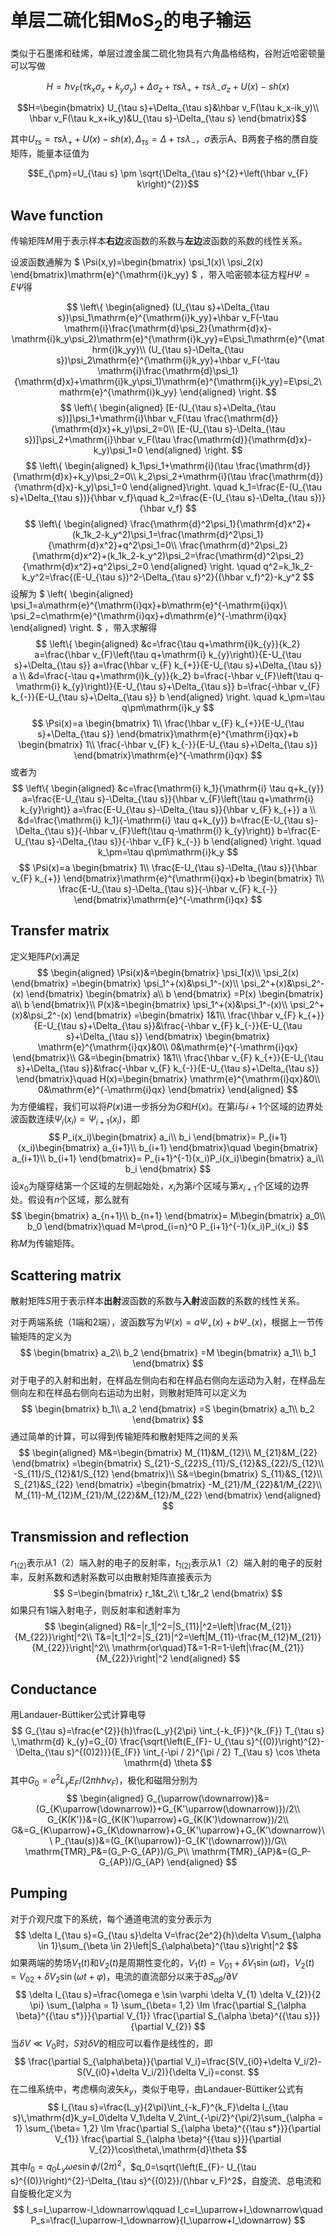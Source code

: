# 单层二硫化钼MoS<sub>2</sub>的电子输运

类似于石墨烯和硅烯，单层过渡金属二硫化物具有六角晶格结构，谷附近哈密顿量可以写做

$$H=\hbar\nu_F(\tau k_x\sigma_x+k_y\sigma_y)+\Delta\sigma_z+\tau s\lambda_++\tau s\lambda_-\sigma_z+U(x)-sh(x)$$

$$H=\begin{bmatrix}
    U_{\tau s}+\Delta_{\tau s}&\hbar v_F(\tau k_x-ik_y)\\
    \hbar v_F(\tau k_x+ik_y)&U_{\tau s}-\Delta_{\tau s}
\end{bmatrix}$$

其中$U_{\tau s}=\tau s\lambda_++U(x)-s h(x), \Delta_{\tau s}=\Delta+\tau s\lambda_-$，$\sigma$表示A、B两套子格的赝自旋矩阵，能量本征值为

$$E_{\pm}=U_{\tau s} \pm \sqrt{\Delta_{\tau s}^{2}+\left(\hbar v_{F} k\right)^{2}}$$

## Wave function

传输矩阵$M$用于表示样本**右边**波函数的系数与**左边**波函数的系数的线性关系。

设波函数通解为
$
\Psi(x,y)=\begin{bmatrix}
    \psi_1(x)\\
    \psi_2(x)
\end{bmatrix}\mathrm{e}^{\mathrm{i}k_yy}
$
，带入哈密顿本征方程$H\Psi=E\Psi$得

$$
\left\{
\begin{aligned}
    (U_{\tau s}+\Delta_{\tau s})\psi_1\mathrm{e}^{\mathrm{i}k_yy}+\hbar v_F(-\tau \mathrm{i}\frac{\mathrm{d}\psi_2}{\mathrm{d}x}-\mathrm{i}k_y\psi_2)\mathrm{e}^{\mathrm{i}k_yy}=E\psi_1\mathrm{e}^{\mathrm{i}k_yy}\\
    (U_{\tau s}-\Delta_{\tau s})\psi_2\mathrm{e}^{\mathrm{i}k_yy}+\hbar v_F(-\tau \mathrm{i}\frac{\mathrm{d}\psi_1}{\mathrm{d}x}+\mathrm{i}k_y\psi_1)\mathrm{e}^{\mathrm{i}k_yy}=E\psi_2\mathrm{e}^{\mathrm{i}k_yy}
\end{aligned}
\right.
$$
$$
\left\{
\begin{aligned}
    [E-(U_{\tau s}+\Delta_{\tau s})]\psi_1+\mathrm{i}\hbar v_F(\tau \frac{\mathrm{d}}{\mathrm{d}x}+k_y)\psi_2=0\\
    [E-(U_{\tau s}-\Delta_{\tau s})]\psi_2+\mathrm{i}\hbar v_F(\tau \frac{\mathrm{d}}{\mathrm{d}x}-k_y)\psi_1=0
\end{aligned}
\right.
$$
$$
\left\{
\begin{aligned}
    k_1\psi_1+\mathrm{i}(\tau \frac{\mathrm{d}}{\mathrm{d}x}+k_y)\psi_2=0\\
    k_2\psi_2+\mathrm{i}(\tau \frac{\mathrm{d}}{\mathrm{d}x}-k_y)\psi_1=0
\end{aligned}\right.
\quad k_1=\frac{E-(U_{\tau s}+\Delta_{\tau s})}{\hbar v_f}\quad k_2=\frac{E-(U_{\tau s}-\Delta_{\tau s})}{\hbar v_f}
$$
$$
\left\{
\begin{aligned}
    \frac{\mathrm{d}^2\psi_1}{\mathrm{d}x^2}+(k_1k_2-k_y^2)\psi_1=\frac{\mathrm{d}^2\psi_1}{\mathrm{d}x^2}+q^2\psi_1=0\\
    \frac{\mathrm{d}^2\psi_2}{\mathrm{d}x^2}+(k_1k_2-k_y^2)\psi_2=\frac{\mathrm{d}^2\psi_2}{\mathrm{d}x^2}+q^2\psi_2=0
\end{aligned}
\right. \quad q^2=k_1k_2-k_y^2=\frac{(E-U_{\tau s})^2-\Delta_{\tau s}^2}{(\hbar v_f)^2}-k_y^2
$$
设解为
$
\left\{
\begin{aligned}
    \psi_1=a\mathrm{e}^{\mathrm{i}qx}+b\mathrm{e}^{-\mathrm{i}qx}\\
    \psi_2=c\mathrm{e}^{\mathrm{i}qx}+d\mathrm{e}^{-\mathrm{i}qx}
\end{aligned}
\right.
$
，带入求解得
$$
\left\{
\begin{aligned}
&c=\frac{\tau q+\mathrm{i}k_{y}}{k_2} a=\frac{\hbar v_{F}\left(\tau q+\mathrm{i} k_{y}\right)}{E-U_{\tau s}+\Delta_{\tau s}} a=\frac{\hbar v_{F} k_{+}}{E-U_{\tau s}+\Delta_{\tau s}} a \\
&d=\frac{-\tau q+\mathrm{i}k_{y}}{k_2} b=\frac{-\hbar v_{F}\left(\tau q-\mathrm{i} k_{y}\right)}{E-U_{\tau s}+\Delta_{\tau s}} b=\frac{-\hbar v_{F} k_{-}}{E-U_{\tau s}+\Delta_{\tau s}} b
\end{aligned}
\right.
\quad k_\pm=\tau q\pm\mathrm{i}k_y
$$
$$
\Psi(x)=a
\begin{bmatrix}
    1\\
    \frac{\hbar v_{F} k_{+}}{E-U_{\tau s}+\Delta_{\tau s}}
\end{bmatrix}\mathrm{e}^{\mathrm{i}qx}+b
\begin{bmatrix}
    1\\
    \frac{-\hbar v_{F} k_{-}}{E-U_{\tau s}+\Delta_{\tau s}}
\end{bmatrix}\mathrm{e}^{-\mathrm{i}qx}
$$
或者为
$$
\left\{
\begin{aligned}
&c=\frac{\mathrm{i} k_1}{\mathrm{i} \tau q+k_{y}} a=\frac{E-U_{\tau s}-\Delta_{\tau s}}{\hbar v_{F}\left(\tau q+\mathrm{i} k_{y}\right)} a=\frac{E-U_{\tau s}-\Delta_{\tau s}}{\hbar v_{F} k_{+}} a \\
&d=\frac{\mathrm{i} k_1}{-\mathrm{i} \tau q+k_{y}} b=\frac{E-U_{\tau s}-\Delta_{\tau s}}{-\hbar v_{F}\left(\tau q-\mathrm{i} k_{y}\right)} b=\frac{E-U_{\tau s}-\Delta_{\tau s}}{-\hbar v_{F} k_{-}} b
\end{aligned}
\right.
\quad k_\pm=\tau q\pm\mathrm{i}k_y
$$
$$
\Psi(x)=a
\begin{bmatrix}
    1\\
    \frac{E-U_{\tau s}-\Delta_{\tau s}}{\hbar v_{F} k_{+}}
\end{bmatrix}\mathrm{e}^{\mathrm{i}qx}+b
\begin{bmatrix}
    1\\
    \frac{E-U_{\tau s}-\Delta_{\tau s}}{-\hbar v_{F} k_{-}}
\end{bmatrix}\mathrm{e}^{-\mathrm{i}qx}
$$

## Transfer matrix

定义矩阵$P(x)$满足
$$
\begin{aligned}
    \Psi(x)&=\begin{bmatrix}
    \psi_1(x)\\
    \psi_2(x)
\end{bmatrix}
=\begin{bmatrix}
    \psi_1^+(x)&\psi_1^-(x)\\
    \psi_2^+(x)&\psi_2^-(x)
\end{bmatrix}
\begin{bmatrix}
    a\\
    b
\end{bmatrix}
=P(x)
\begin{bmatrix}
    a\\
    b
\end{bmatrix}\\
P(x)&=\begin{bmatrix}
    \psi_1^+(x)&\psi_1^-(x)\\
    \psi_2^+(x)&\psi_2^-(x)
\end{bmatrix}
=\begin{bmatrix}
    1&1\\
    \frac{\hbar v_{F} k_{+}}{E-U_{\tau s}+\Delta_{\tau s}}&\frac{-\hbar v_{F} k_{-}}{E-U_{\tau s}+\Delta_{\tau s}}
\end{bmatrix}
\begin{bmatrix}
    \mathrm{e}^{\mathrm{i}qx}&0\\
    0&\mathrm{e}^{-\mathrm{i}qx}
\end{bmatrix}\\
G&=\begin{bmatrix}
    1&1\\
    \frac{\hbar v_{F} k_{+}}{E-U_{\tau s}+\Delta_{\tau s}}&\frac{-\hbar v_{F} k_{-}}{E-U_{\tau s}+\Delta_{\tau s}}
\end{bmatrix}\quad
H(x)=\begin{bmatrix}
    \mathrm{e}^{\mathrm{i}qx}&0\\
    0&\mathrm{e}^{-\mathrm{i}qx}
\end{bmatrix}
\end{aligned}
$$
为方便编程，我们可以将$P(x)$进一步拆分为$G$和$H(x)$。在第$i$与$i+1$个区域的边界处波函数连续$\Psi_i(x_i)=\Psi_{i+1}(x_i)$，即
$$
P_i(x_i)\begin{bmatrix}
    a_i\\
    b_i
\end{bmatrix}=
P_{i+1}(x_i)\begin{bmatrix}
    a_{i+1}\\
    b_{i+1}
\end{bmatrix}\quad
\begin{bmatrix}
    a_{i+1}\\
    b_{i+1}
\end{bmatrix}=
P_{i+1}^{-1}(x_i)P_i(x_i)\begin{bmatrix}
    a_i\\
    b_i
\end{bmatrix}
$$
设$x_0$为隧穿结第一个区域的左侧起始处，$x_i$为第$i$个区域与第$x_{i+1}$个区域的边界处。假设有$n$个区域，那么就有
$$
\begin{bmatrix}
    a_{n+1}\\
    b_{n+1}
\end{bmatrix}=
M\begin{bmatrix}
    a_0\\
    b_0
\end{bmatrix}\quad
M=\prod_{i=n}^0 P_{i+1}^{-1}(x_i)P_i(x_i)
$$
称$M$为传输矩阵。

## Scattering matrix

散射矩阵$S$用于表示样本**出射**波函数的系数与**入射**波函数的系数的线性关系。

对于两端系统（$1$端和$2$端），波函数写为$\Psi(x)=a\Psi_+(x)+b\Psi_-(x)$，根据上一节传输矩阵的定义为
$$
\begin{bmatrix}
    a_2\\
    b_2
\end{bmatrix}
=M
\begin{bmatrix}
    a_1\\
    b_1
\end{bmatrix}
$$
对于电子的入射和出射，在样品左侧向右和在样品右侧向左运动为入射，在样品左侧向左和在样品右侧向右运动为出射，则散射矩阵可以定义为
$$
\begin{bmatrix}
    b_1\\
    a_2
\end{bmatrix}
=S
\begin{bmatrix}
    a_1\\
    b_2
\end{bmatrix}
$$
通过简单的计算，可以得到传输矩阵和散射矩阵之间的关系
$$
\begin{aligned}
    M&=\begin{bmatrix}
        M_{11}&M_{12}\\
        M_{21}&M_{22}
    \end{bmatrix}
    =\begin{bmatrix}
        S_{21}-S_{22}S_{11}/S_{12}&S_{22}/S_{12}\\
        -S_{11}/S_{12}&1/S_{12}
    \end{bmatrix}\\
    S&=\begin{bmatrix}
        S_{11}&S_{12}\\
        S_{21}&S_{22}
    \end{bmatrix}
    =\begin{bmatrix}
        -M_{21}/M_{22}&1/M_{22}\\
        M_{11}-M_{12}M_{21}/M_{22}&M_{12}/M_{22}
    \end{bmatrix}
\end{aligned}
$$

## Transmission and reflection

$r_{1(2)}$表示从1（2）端入射的电子的反射率，$t_{1(2)}$表示从1（2）端入射的电子的反射率，反射系数和透射系数可以由散射矩阵直接表示为
$$
S=\begin{bmatrix}
    r_1&t_2\\
    t_1&r_2
\end{bmatrix}
$$
如果只有1端入射电子，则反射率和透射率为
$$
\begin{aligned}
    R&=|r_1|^2=|S_{11}|^2=\left|\frac{M_{21}}{M_{22}}\right|^2\\
    T&=|t_1|^2=|S_{21}|^2=\left|M_{11}-\frac{M_{12}M_{21}}{M_{22}}\right|^2\\
    \mathrm{or\quad}T&=1-R=1-\left|\frac{M_{21}}{M_{22}}\right|^2
\end{aligned}
$$

## Conductance

用Landauer-Büttiker公式计算电导
$$
G_{\tau s}=\frac{e^{2}}{h}\frac{L_y}{2\pi} \int_{-k_{F}}^{k_{F}} T_{\tau s} \,\mathrm{d} k_{y}=G_{0} \frac{\sqrt{\left(E_{F}- U_{\tau s}^{(0)}\right)^{2}-\Delta_{\tau s}^{(0)2}}}{E_{F}} \int_{-\pi / 2}^{\pi / 2} T_{\tau s} \cos \theta \mathrm{d} \theta
$$
其中$G_{0}=e^{2} L_{y} E_{F} /\left(2 \pi h \hbar v_{F}\right)$，极化和磁阻分别为
$$
\begin{aligned}
    G_{\uparrow(\downarrow)}&=(G_{K\uparrow(\downarrow)}+G_{K'\uparrow(\downarrow)})/2\\
    G_{K(K')}&=(G_{K(K')\uparrow}+G_{K(K')\downarrow})/2\\
    G&=G_{K\uparrow}+G_{K\downarrow}+G_{K'\uparrow}+G_{K'\downarrow}\\
    P_{\tau(s)}&=(G_{K(\uparrow)}-G_{K'(\downarrow)})/G\\
    \mathrm{TMR}_P&=(G_P-G_{AP})/G_P\\
    \mathrm{TMR}_{AP}&=(G_P-G_{AP})/G_{AP}
\end{aligned}
$$

## Pumping

对于介观尺度下的系统，每个通道电流的变分表示为
$$
\delta I_{\tau s}=G_{\tau s}\delta V=\frac{2e^2}{h}\delta V\sum_{\alpha \in 1}\sum_{\beta \in 2}\left|S_{\alpha\beta}^{\tau s}\right|^2
$$
如果两端的势场$V_1(t)$和$V_2(t)$是周期性变化的，$V_1(t)=V_{01}+\delta V_1 \sin(\omega t)$，$V_2(t)=V_{02}+\delta V_2 \sin(\omega t+\varphi)$，电流的直流部分以来于$\partial S_{\alpha\beta}/\partial V$
$$
\delta I_{\tau s}=\frac{\omega e \sin \varphi \delta V_{1} \delta V_{2}}{2 \pi} \sum_{\alpha = 1} \sum_{\beta= 1,2} \Im \frac{\partial S_{\alpha \beta}^{{\tau s*}}}{\partial V_{1}} \frac{\partial S_{\alpha \beta}^{{\tau s}}}{\partial V_{2}}
$$
当$\delta V\ll V_0$时，$S$对$\delta V$的相应可以看作是线性的，即
$$
\frac{\partial S_{\alpha\beta}}{\partial V_i}=\frac{S(V_{i0}+\delta V_i/2)-S(V_{i0}+\delta V_i/2)}{\delta V_i}=const.
$$
在二维系统中，考虑横向波矢$k_y$，类似于电导，由Landauer-Büttiker公式有
$$
I_{\tau s}=\frac{L_y}{2\pi}\int_{-k_F}^{k_F}\delta I_{\tau s}\,\mathrm{d}k_y=I_0\delta V_1\delta V_2\int_{-\pi/2}^{\pi/2}\sum_{\alpha = 1} \sum_{\beta= 1,2} \Im \frac{\partial S_{\alpha \beta}^{{\tau s*}}}{\partial V_{1}} \frac{\partial S_{\alpha \beta}^{{\tau s}}}{\partial V_{2}}\cos\theta\,\mathrm{d}\theta
$$
其中$I_0=q_0L_y\omega e \sin \phi/(2\pi)^2$，$q_0=\sqrt{\left(E_{F}- U_{\tau s}^{(0)}\right)^{2}-\Delta_{\tau s}^{(0)2}}/(\hbar v_F)^2$，自旋流、总电流和自旋极化定义为
$$
I_s=I_\uparrow-I_\downarrow\qquad I_c=I_\uparrow+I_\downarrow\quad P_s=\frac{I_\uparrow-I_\downarrow}{I_\uparrow+I_\downarrow}
$$
